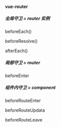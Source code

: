 #### vue-router

##### 全局守卫 = router 实例

beforeEach()

beforeResolve()

afterEach()

##### 局部守卫 = router

beforeEnter

##### 组件内守卫 = component

beforeRouteEnter

beforeRouteUpdata

beforeRouteLeave